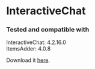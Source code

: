 # InteractiveChat

### Tested and compatible with

InteractiveChat: 4.2.16.0\
ItemsAdder: 4.0.8

Download it [here](https://www.spigotmc.org/resources/interactivechat-show-items-inventory-in-chat-custom-chat-keywords-bungee-velocity-support.75870/).
